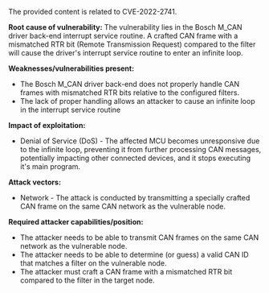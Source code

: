 The provided content is related to CVE-2022-2741.

**Root cause of vulnerability:**
The vulnerability lies in the Bosch M_CAN driver back-end interrupt service routine. A crafted CAN frame with a mismatched RTR bit (Remote Transmission Request) compared to the filter will cause the driver's interrupt service routine to enter an infinite loop.

**Weaknesses/vulnerabilities present:**
- The Bosch M_CAN driver back-end does not properly handle CAN frames with mismatched RTR bits relative to the configured filters.
- The lack of proper handling allows an attacker to cause an infinite loop in the interrupt service routine

**Impact of exploitation:**
- Denial of Service (DoS) - The affected MCU becomes unresponsive due to the infinite loop, preventing it from further processing CAN messages, potentially impacting other connected devices, and it stops executing it's main program.

**Attack vectors:**
- Network - The attack is conducted by transmitting a specially crafted CAN frame on the same CAN network as the vulnerable node.

**Required attacker capabilities/position:**
- The attacker needs to be able to transmit CAN frames on the same CAN network as the vulnerable node.
- The attacker needs to be able to determine (or guess) a valid CAN ID that matches a filter on the vulnerable node.
- The attacker must craft a CAN frame with a mismatched RTR bit compared to the filter in the target node.
